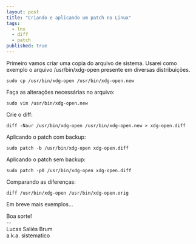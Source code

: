 ```yaml
---
layout: post
title: "Criando e aplicando um patch no Linux"
tags:
  - lnx
  - diff
  - patch
published: true
---
```


Primeiro vamos criar uma copia do arquivo de sistema.
Usarei como exemplo o arquivo /usr/bin/xdg-open presente em diversas distribuições.

```  
sudo cp /usr/bin/xdg-open /usr/bin/xdg-open.new
```

Faça as alterações necessárias no arquivo:

```  
sudo vim /usr/bin/xdg-open.new
```  

Crie o diff:  

```
diff -Naur /usr/bin/xdg-open /usr/bin/xdg-open.new > xdg-open.diff
```

Aplicando o patch com backup:  

```
sudo patch -b /usr/bin/xdg-open xdg-open.diff
```  

Aplicando o patch sem backup:  

```  
sudo patch -p0 /usr/bin/xdg-open xdg-open.diff
```  

Comparando as diferenças:  

```  
diff /usr/bin/xdg-open /usr/bin/xdg-open.orig
``` 

Em breve mais exemplos...

Boa sorte!  
&#45;&#45;  
Lucas Saliés Brum    
a.k.a. sistematico